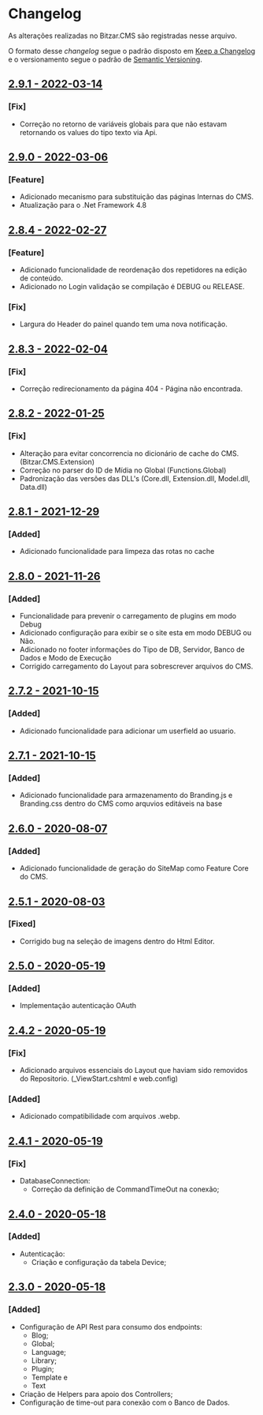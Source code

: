 ﻿# Changelog
As alterações realizadas no Bitzar.CMS são registradas nesse arquivo.  

O formato desse _changelog_ segue o padrão disposto em [Keep a Changelog](https://keepachangelog.com/en/1.0.0/)
e o versionamento segue o padrão de [Semantic Versioning](https://semver.org/spec/v2.0.0.html).

## [2.9.1 - 2022-03-14](https://bitzar@dev.azure.com/bitzar/BitzarSolutions/_git/Bitzar-CMS?version=GTv2.9.1.api)
### [Fix]
- Correção no retorno de variáveis globais para que não estavam retornando os values do tipo texto via Api.

## [2.9.0 - 2022-03-06](https://bitzar@dev.azure.com/bitzar/BitzarSolutions/_git/Bitzar-CMS?version=GTv2.9.0.api)
### [Feature]
- Adicionado mecanismo para substituição das páginas Internas do CMS.
- Atualização para o .Net Framework 4.8

## [2.8.4 - 2022-02-27](https://bitzar@dev.azure.com/bitzar/BitzarSolutions/_git/Bitzar-CMS?version=GTv2.8.5.api)
### [Feature]
- Adicionado funcionalidade de reordenação dos repetidores na edição de conteúdo.
- Adicionado no Login validação se compilação é DEBUG ou RELEASE.

### [Fix]
- Largura do Header do painel quando tem uma nova notificação.

## [2.8.3 - 2022-02-04](https://bitzar@dev.azure.com/bitzar/BitzarSolutions/_git/Bitzar-CMS?version=GTv2.8.3.api)
### [Fix]
- Correção redirecionamento da página 404 - Página não encontrada.

## [2.8.2 - 2022-01-25](https://bitzar@dev.azure.com/bitzar/BitzarSolutions/_git/Bitzar-CMS?version=GTv2.8.2.api)
### [Fix]
- Alteração para evitar concorrencia no dicionário de cache do CMS. (Bitzar.CMS.Extension)
- Correção no parser do ID de Mídia no Global (Functions.Global)
- Padronização das versões das DLL's (Core.dll, Extension.dll, Model.dll, Data.dll)

## [2.8.1 - 2021-12-29](https://bitzar@dev.azure.com/bitzar/BitzarSolutions/_git/Bitzar-CMS?version=GTv2.8.1.api)
### [Added]
- Adicionado funcionalidade para limpeza das rotas no cache

## [2.8.0 - 2021-11-26](https://bitzar@dev.azure.com/bitzar/BitzarSolutions/_git/Bitzar-CMS?version=GTv2.8.0.api)
### [Added]
- Funcionalidade para prevenir o carregamento de plugins em modo Debug
- Adicionado configuração para exibir se o site esta em modo DEBUG ou Não.
- Adicionado no footer informações do Tipo de DB, Servidor, Banco de Dados e Modo de Execução
- Corrigido carregamento do Layout para sobrescrever arquivos do CMS.

## [2.7.2 - 2021-10-15](https://bitzar@dev.azure.com/bitzar/BitzarSolutions/_git/Bitzar-CMS?version=GTv2.7.2.api)
### [Added]
- Adicionado funcionalidade para adicionar um userfield ao usuario.

## [2.7.1 - 2021-10-15](https://bitzar@dev.azure.com/bitzar/BitzarSolutions/_git/Bitzar-CMS?version=GTv2.7.1.api)
### [Added]
- Adicionado funcionalidade para armazenamento do Branding.js e Branding.css dentro do CMS como arquvios editáveis na base

## [2.6.0 - 2020-08-07](https://bitzar@dev.azure.com/bitzar/BitzarSolutions/_git/Bitzar-CMS?version=GTv2.6.0.api)
### [Added]
- Adicionado funcionalidade de geração do SiteMap como Feature Core do CMS.

## [2.5.1 - 2020-08-03](https://bitzar@dev.azure.com/bitzar/BitzarSolutions/_git/Bitzar-CMS?version=GTv2.5.1.api)
### [Fixed]
- Corrigido bug na seleção de imagens dentro do Html Editor.

## [2.5.0 - 2020-05-19](https://bitzar@dev.azure.com/bitzar/BitzarSolutions/_git/Bitzar-CMS?version=GTv2.5.0.api)
### [Added]
- Implementação autenticação OAuth

## [2.4.2 - 2020-05-19](https://bitzar@dev.azure.com/bitzar/BitzarSolutions/_git/Bitzar-CMS?version=GTv2.4.2.api)
### [Fix]
- Adicionado arquivos essenciais do Layout que haviam sido removidos do Repositorio. (_ViewStart.cshtml e web.config)

### [Added]
- Adicionado compatibilidade com arquivos .webp.

## [2.4.1 - 2020-05-19](https://bitzar@dev.azure.com/bitzar/BitzarSolutions/_git/Bitzar-CMS?version=GTv2.4.1.api)
### [Fix]
- DatabaseConnection:
	- Correção da definição de CommandTimeOut na conexão;

## [2.4.0 - 2020-05-18](https://bitzar@dev.azure.com/bitzar/BitzarSolutions/_git/Bitzar-CMS?version=GTv2.3.0.api)
### [Added]
- Autenticação:
	- Criação e configuração da tabela Device;

## [2.3.0 - 2020-05-18](https://bitzar@dev.azure.com/bitzar/BitzarSolutions/_git/Bitzar-CMS?version=GTv2.3.0.api)
### [Added]
- Configuração de API Rest para consumo dos endpoints:
	- Blog;
	- Global;
	- Language;
	- Library;
	- Plugin;
	- Template e
	- Text
- Criação de Helpers para apoio dos Controllers;
- Configuração de time-out para conexão com o Banco de Dados.